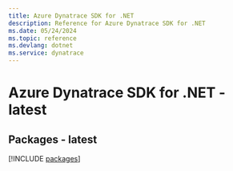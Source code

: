```yaml
---
title: Azure Dynatrace SDK for .NET
description: Reference for Azure Dynatrace SDK for .NET
ms.date: 05/24/2024
ms.topic: reference
ms.devlang: dotnet
ms.service: dynatrace
---
```

# Azure Dynatrace SDK for .NET - latest
## Packages - latest
[!INCLUDE [packages](dynatrace-index.md)]